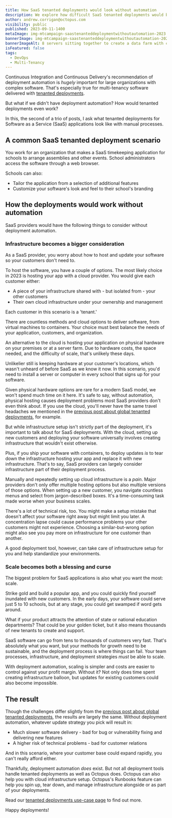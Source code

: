 ```yaml
---
title: How SaaS tenanted deployments would look without automation
description: We explore how difficult SaaS tenanted deployments would be if we didn't have automation.
author: andrew.corrigan@octopus.com
visibility: public
published: 2023-09-11-1400
metaImage: img-mtcampaign-saastenanteddeploymentwithoutautomation-2023.png
bannerImage: img-mtcampaign-saastenanteddeploymentwithoutautomation-2023.png
bannerImageAlt: 8 servers sitting together to create a data farm with clouds with dots in the middle connected above the servers.
isFeatured: false
tags: 
  - DevOps
  - Multi-Tenancy
---
```


Continuous Integration and Continuous Delivery's recommendation of deployment automation is *hugely* important for large organizations with complex software. That's especially true for multi-tenancy software delivered with [tenanted deployments](https://octopus.com/blog/what-are-tenanted-deployments).

But what if we didn't have deployment automation? How would tenanted deployments even work?

In this, the second of a trio of posts, I ask what tenanted deployments for Software as a Service (SaaS) applications look like with manual processes.

## A common SaaS tenanted deployment scenario

You work for an organization that makes a SaaS timekeeping application for schools to arrange assemblies and other events. School administrators access the software through a web browser.

Schools can also:

- Tailor the application from a selection of additional features
- Customize your software's look and feel to their school's branding

## How the deployments would work without automation

SaaS providers would have the following things to consider without deployment automation.

### Infrastructure becomes a bigger consideration

As a SaaS provider, you worry about how to host and update your software so your customers don't need to.

To host the software, you have a couple of options. The most likely choice in 2023 is hosting your app with a cloud provider. You would give each customer either:

- A piece of your infrastructure shared with - but isolated from - your other customers
- Their own cloud infrastructure under your ownership and management

Each customer in this scenario is a 'tenant.'

There are countless methods and cloud options to deliver software, from virtual machines to containers. Your choice must best balance the needs of your application, customers, and organization.

An alternative to the cloud is hosting your application on physical hardware on your premises or at a server farm. Due to hardware costs, the space needed, and the difficulty of scale, that's unlikely these days.

Unlikelier still is keeping hardware at your customer's locations, which wasn't unheard of before SaaS as we know it now. In this scenario, you'd need to install a server or computer in every school that signs up for your software.

Given physical hardware options are rare for a modern SaaS model, we won't spend much time on it here. It's safe to say, without automation, physical hosting causes deployment problems most SaaS providers don't even think about. If you use the cloud, you'll never have the same travel headaches we mentioned in the [previous post about global tenanted deployments](https://octopus.com/blog/global-deployments-without-automation), for example.

But while infrastructure setup isn't strictly part of the deployment, it's important to talk about for SaaS deployments. With the cloud, setting up new customers and deploying your software universally involves creating infrastructure that wouldn't exist otherwise.

Plus, if you ship your software with containers, to deploy updates *is* to tear down the infrastructure hosting your app and replace it with new infrastructure. That's to say, SaaS providers can largely consider infrastructure part of their deployment process.

Manually and repeatedly setting up cloud infrastructure is a *pain*. Major providers don't only offer multiple hosting options but also multiple versions of those options. When setting up a new customer, you navigate countless menus and select from jargon-described boxes. It's a time-consuming task made worse when your business scales.

There's a lot of technical risk, too. You might make a setup mistake that doesn't affect your software right away but might limit you later. A concentration lapse could cause performance problems your other customers might not experience. Choosing a similar-but-wrong option might also see you pay more on infrastructure for one customer than another.

A good deployment tool, however, can take care of infrastructure setup for you and help standardize your environments.

### Scale becomes both a blessing and curse

The biggest problem for SaaS applications is also what you want the most: scale.

Strike gold and build a popular app, and you could quickly find yourself inundated with new customers. In the early days, your software could serve just 5 to 10 schools, but at any stage, you could get swamped if word gets around.

What if your product attracts the attention of state or national education departments? That could be your golden ticket, but it also means thousands of new tenants to create and support.

SaaS software can go from tens to thousands of customers very fast. That's absolutely what you want, but your methods for growth need to be sustainable, and the deployment process is where things can fail. Your team processes, infrastructure, and deployment strategies *must* be able to scale.

With deployment automation, scaling is simpler and costs are easier to control against your profit margin. Without it? Not only does time spent creating infrastructure balloon, but updates for existing customers could also become impossible.

## The result

Though the challenges differ slightly from the [previous post about global tenanted deployments](https://octopus.com/blog/global-deployments-without-automation), the results are largely the same. Without deployment automation, whatever update strategy you pick will result in:

- Much slower software delivery - bad for bug or vulnerability fixing and delivering new features
- A higher risk of technical problems - bad for customer relations

And in this scenario, where your customer base could expand rapidly, you can't really afford either.

Thankfully, deployment automation *does* exist. But not all deployment tools handle tenanted deployments as well as Octopus does. Octopus can also help you with cloud infrastructure setup. Octopus's Runbooks feature can help you spin up, tear down, and manage infrastructure alongside or as part of your deployments.

Read our [tenanted deployments use-case page](https://octopus.com/use-case/tenanted-deployments) to find out more.

Happy deployments!
